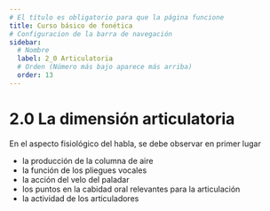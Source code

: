 ```yaml
---
# El título es obligatorio para que la página funcione
title: Curso básico de fonética
# Configuracion de la barra de navegación
sidebar:
  # Nombre
  label: 2_0 Articulatoria
  # Orden (Número más bajo aparece más arriba)
  order: 13
---
```

# 2.0 La dimensión articulatoria

En el aspecto fisiológico del habla, se debe observar en primer lugar
   - la producción de la columna de aire
   - la función de los pliegues vocales
   - la acción del velo del paladar
   - los puntos en la cabidad oral relevantes para la articulación
   - la actividad de los articuladores
